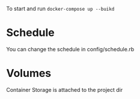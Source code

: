 To start and run `docker-compose up --buikd`

# Schedule

You can change the schedule in config/schedule.rb

# Volumes

Container Storage is attached to the project dir
